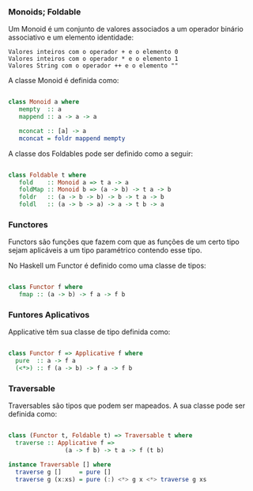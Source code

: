 ### Monoids; Foldable

Um Monoid é um conjunto de valores associados a um operador binário associativo e um elemento identidade:

    Valores inteiros com o operador + e o elemento 0
    Valores inteiros com o operador * e o elemento 1
    Valores String com o operador ++ e o elemento ""
A classe Monoid é definida como:

```haskell

class Monoid a where
   mempty  :: a
   mappend :: a -> a -> a

   mconcat :: [a] -> a
   mconcat = foldr mappend mempty


```


A classe dos Foldables pode ser definido como a seguir:

```haskell

class Foldable t where
   fold    :: Monoid a => t a -> a
   foldMap :: Monoid b => (a -> b) -> t a -> b
   foldr   :: (a -> b -> b) -> b -> t a -> b
   foldl   :: (a -> b -> a) -> a -> t b -> a


```


### Functores

Functors são funções que fazem com que as funções de um certo tipo sejam aplicáveis a um tipo paramétrico contendo esse tipo.

No Haskell um Functor é definido como uma classe de tipos:

```haskell

class Functor f where
   fmap :: (a -> b) -> f a -> f b


```

### Funtores Aplicativos

Applicative têm sua classe de tipo definida como:

```haskell

class Functor f => Applicative f where
  pure  :: a -> f a
  (<*>) :: f (a -> b) -> f a -> f b


```

### Traversable

Traversables são tipos que podem ser mapeados. A sua classe pode ser definida como:

```haskell

class (Functor t, Foldable t) => Traversable t where
  traverse :: Applicative f =>
			    (a -> f b) -> t a -> f (t b)

instance Traversable [] where
  traverse g []     = pure []
  traverse g (x:xs) = pure (:) <*> g x <*> traverse g xs


```


